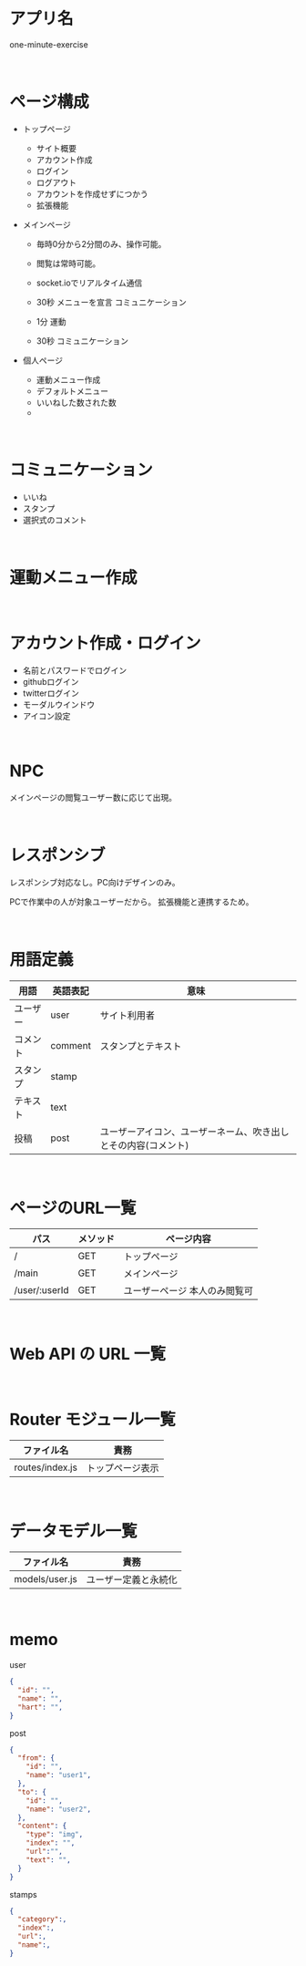 # アプリ名
one-minute-exercise

<br/>

# ページ構成
- トップページ
  - サイト概要
  - アカウント作成
  - ログイン
  - ログアウト
  - アカウントを作成せずにつかう
  - 拡張機能

- メインページ
  - 毎時0分から2分間のみ、操作可能。
  - 閲覧は常時可能。
  - socket.ioでリアルタイム通信

  - 30秒 メニューを宣言 コミュニケーション
  - 1分 運動
  - 30秒 コミュニケーション


- 個人ページ
  - 運動メニュー作成
  - デフォルトメニュー
  - いいねした数された数
  - 

<br/>

# コミュニケーション
- いいね 
- スタンプ
- 選択式のコメント

<br/>

# 運動メニュー作成


<br/>

# アカウント作成・ログイン
  - 名前とパスワードでログイン
  - githubログイン
  - twitterログイン
  - モーダルウインドウ
  - アイコン設定

<br/>

# NPC
メインページの閲覧ユーザー数に応じて出現。

<br/>

# レスポンシブ
レスポンシブ対応なし。PC向けデザインのみ。

PCで作業中の人が対象ユーザーだから。
拡張機能と連携するため。

<br/>

# 用語定義

| 用語 | 英語表記 | 意味 |
| --- | --- | --- |
| ユーザー | user | サイト利用者 |
| コメント | comment | スタンプとテキスト |
| スタンプ | stamp |  |
| テキスト | text |  |
| 投稿 | post | ユーザーアイコン、ユーザーネーム、吹き出しとその内容(コメント) |

<br/>

# ページのURL一覧

| パス | メソッド | ページ内容 |
| --- | --- | --- |
| / | GET | トップページ |
| /main | GET | メインページ |
| /user/:userId | GET | ユーザーページ 本人のみ閲覧可 |



<br/>

# Web API の URL 一覧




<br/>

# Router モジュール一覧

| ファイル名 | 責務 |
| ---- | ---- |
| routes/index.js | トップページ表示 |


<br/>

# データモデル一覧

| ファイル名 | 責務 |
| ---- | ---- |
| models/user.js | ユーザー定義と永続化 |


<br/>


# memo

user
```json
{
  "id": "",
  "name": "",
  "hart": "",
}
```

post
```json
{
  "from": {
    "id": "",
    "name": "user1",
  },
  "to": {
    "id": "",
    "name": "user2",
  },
  "content": {
    "type": "img",
    "index": "",
    "url":"",
    "text": "",
  }
}
```

stamps
```json
{
  "category":,
  "index":,
  "url":,
  "name":,
}
```

